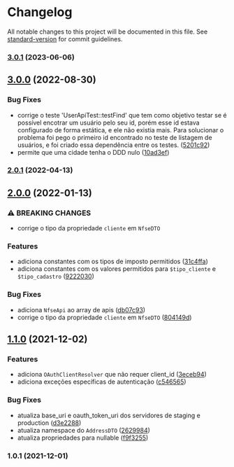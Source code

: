 # Changelog

All notable changes to this project will be documented in this file. See [standard-version](https://github.com/conventional-changelog/standard-version) for commit guidelines.

### [3.0.1](https://github.com/jetimob/notafacil-sdk-php-laravel/compare/v3.0.0...v3.0.1) (2023-06-06)

## [3.0.0](https://github.com/jetimob/notafacil-sdk-php-laravel/compare/v2.0.1...v3.0.0) (2022-08-30)


### Bug Fixes

* corrige o teste 'UserApiTest::testFind'  que tem como objetivo testar se é possível encotrar um usuário pelo seu id, porém esse id estava configurado de forma estática, e ele não existia mais. Para solucionar o problema foi pego o primeiro id encontrado no teste de listagem de usuários, e foi criado essa dependência entre os testes. ([5201c92](https://github.com/jetimob/notafacil-sdk-php-laravel/commit/5201c92a9d7d573ea3287d93f250e996b46c31aa))
* permite que uma cidade tenha o DDD nulo ([10ad3ef](https://github.com/jetimob/notafacil-sdk-php-laravel/commit/10ad3efbf90f56fb776ea8644e6b51a7203c44d8))

### [2.0.1](https://github.com/jetimob/notafacil-sdk-php-laravel/compare/v2.0.0...v2.0.1) (2022-04-13)

## [2.0.0](https://github.com/jetimob/notafacil-sdk-php-laravel/compare/v1.1.0...v2.0.0) (2022-01-13)


### ⚠ BREAKING CHANGES

* corrige o tipo da propriedade `cliente` em `NfseDTO`

### Features

* adiciona constantes com os tipos de imposto permitidos ([31c4ffa](https://github.com/jetimob/notafacil-sdk-php-laravel/commit/31c4ffa2ce28ec5edaf8cebf818fc4bba13cee6e))
* adiciona constantes com os valores permitidos para `$tipo_cliente` e `$tipo_cadastro` ([9222030](https://github.com/jetimob/notafacil-sdk-php-laravel/commit/92220304f20d2dfa786960d95dfc90f7414d99ee))


### Bug Fixes

* adiciona `NfseApi` ao array de apis ([db07c93](https://github.com/jetimob/notafacil-sdk-php-laravel/commit/db07c93a73ac9498a532536e792aec2eeadffbdb))
* corrige o tipo da propriedade `cliente` em `NfseDTO` ([804149d](https://github.com/jetimob/notafacil-sdk-php-laravel/commit/804149d26a52ab92e53e9b8c27a0a32772c99b3f))

## [1.1.0](https://github.com/jetimob/notafacil-sdk-php-laravel/compare/v1.0.1...v1.1.0) (2021-12-02)


### Features

* adiciona `OAuthClientResolver` que não requer client_id ([3eceb94](https://github.com/jetimob/notafacil-sdk-php-laravel/commit/3eceb94eda9851930b394cf61ce1483cddf3910b))
* adiciona exceções específicas de autenticação ([c546565](https://github.com/jetimob/notafacil-sdk-php-laravel/commit/c546565719228c46ee59b098f3890e23242faa63))


### Bug Fixes

* atualiza base_uri e oauth_token_uri dos servidores de staging e production ([d3e2288](https://github.com/jetimob/notafacil-sdk-php-laravel/commit/d3e228814a0db5038fd1142d51606ced7ae412ad))
* atualiza namespace do `AddressDTO` ([2629984](https://github.com/jetimob/notafacil-sdk-php-laravel/commit/262998408d06656c46317ff9de64a5a49536166a))
* atualiza propriedades para nullable ([f9f3255](https://github.com/jetimob/notafacil-sdk-php-laravel/commit/f9f3255d75e8540a8327663ec250eb7ce905b07d))

### 1.0.1 (2021-12-01)
